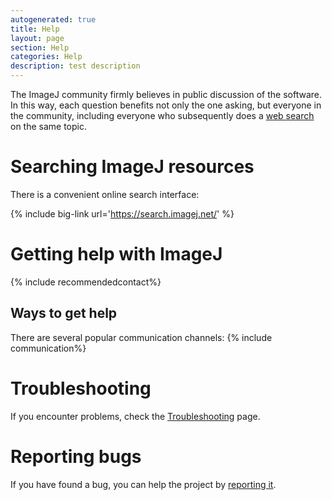 ```yaml
---
autogenerated: true
title: Help
layout: page
section: Help
categories: Help
description: test description
---
```



The ImageJ community firmly believes in public discussion of the software. In this way, each question benefits not only the one asking, but everyone in the community, including everyone who subsequently does a [web search](http://search.imagej.net/) on the same topic.

Searching ImageJ resources
==========================

There is a convenient online search interface:

{% include big-link url='https://search.imagej.net/' %}

Getting help with ImageJ
========================

{% include recommendedcontact%}


Ways to get help
----------------

There are several popular communication channels: {% include communication%}


Troubleshooting
===============

If you encounter problems, check the [Troubleshooting](/help/troubleshooting) page.

Reporting bugs
==============

If you have found a bug, you can help the project by [reporting it](/help/report-a-bug).



